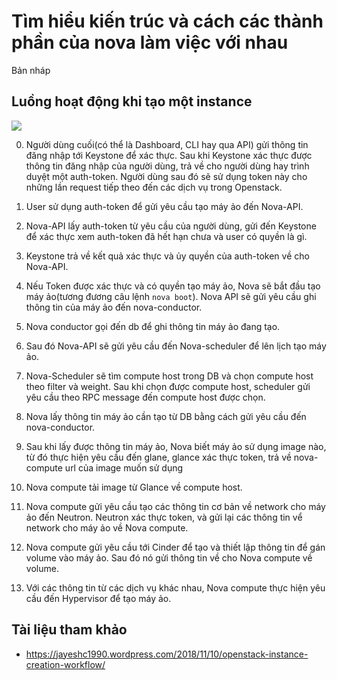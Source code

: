 # Tìm hiểu kiến trúc và cách các thành phần của nova làm việc với nhau


Bản nháp

## Luồng hoạt động khi tạo một instance

![](https://i.imgur.com/cget6dZ.png)

0. Người dùng cuối(có thể là Dashboard, CLI hay qua API) gửi thông tin đăng nhập tới Keystone để xác thực.
Sau khi Keystone xác thực được thông tin đăng nhập của người dùng, trả về cho người dùng hay trình duyệt một auth-token. Người dùng sau đó sẽ sử dụng token này cho những lần request tiếp theo đến các dịch vụ trong Openstack.
1. User sử dụng auth-token để gửi yêu cầu tạo máy ảo đến Nova-API.
2. Nova-API lấy auth-token từ yêu cầu của người dùng, gửi đến Keystone để xác thực xem auth-token đã hết hạn chưa và user có quyền là gì.
3. Keystone trả về kết quả xác thực và ủy quyền của auth-token về cho Nova-API. 
4. Nếu Token được xác thực và có quyền tạo máy ảo, Nova sẽ bắt đầu tạo máy ảo(tương đương câu lệnh `nova boot`). Nova API sẽ gửi yêu cầu ghi thông tin của máy ảo đến nova-conductor.
5. Nova conductor gọi đến db để ghi thông tin máy ảo đang tạo.
6. Sau đó Nova-API sẽ gửi yêu cầu đến Nova-scheduler để lên lịch tạo máy ảo.
7. Nova-Scheduler sẽ tìm compute host trong DB và chọn compute host theo filter và weight. Sau khi chọn được compute host, scheduler gửi yêu cầu theo RPC message đến compute host được chọn.

8. Nova lấy thông tin máy ảo cần tạo từ DB bằng cách gửi yêu cầu đến nova-conductor.
9. Sau khi lấy được thông tin máy ảo, Nova biết máy ảo sử dụng image nào, từ đó thực hiện yêu cầu đến glane, glance xác thực token, trả về nova-compute url của image muốn sử dụng
10. Nova compute tải image từ Glance về compute host.
11. Nova compute gửi yêu cầu tạo các thông tin cơ bản về network cho máy ảo đến Neutron. Neutron xác thực token, và gửi lại các thông tin vể network cho máy ảo về Nova compute.
12. Nova compute gửi yêu cầu tới Cinder để tạo và thiết lập thông tin để gán volume vào máy ảo.  Sau đó nó gửi thông tin về cho Nova compute về volume.
13. Với các thông tin từ các dịch vụ khác nhau, Nova compute thực hiện yêu cầu đến Hypervisor để tạo máy ảo.









## Tài liệu tham khảo
- https://jayeshc1990.wordpress.com/2018/11/10/openstack-instance-creation-workflow/